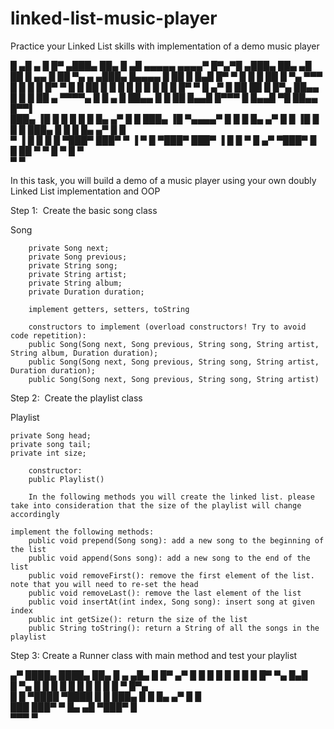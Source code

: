 # linked-list-music-player
Practice your Linked List skills with implementation of a demo music player


█    ▄█    ▄   █  █▀ ▄███▄   ██▄       █    ▄█    ▄▄▄▄▄      ▄▄▄▄▀     █▀▄▀█ ▄███▄   ██▄   ▄█ ██       █ ▄▄  █    ██  ▀▄    ▄ ▄███▄   █▄▄▄▄ 
█    ██     █  █▄█   █▀   ▀  █  █      █    ██   █     ▀▄ ▀▀▀ █        █ █ █ █▀   ▀  █  █  ██ █ █      █   █ █    █ █   █  █  █▀   ▀  █  ▄▀ 
█    ██ ██   █ █▀▄   ██▄▄    █   █     █    ██ ▄  ▀▀▀▀▄       █        █ ▄ █ ██▄▄    █   █ ██ █▄▄█     █▀▀▀  █    █▄▄█   ▀█   ██▄▄    █▀▀▌  
███▄ ▐█ █ █  █ █  █  █▄   ▄▀ █  █      ███▄ ▐█  ▀▄▄▄▄▀       █         █   █ █▄   ▄▀ █  █  ▐█ █  █     █     ███▄ █  █   █    █▄   ▄▀ █  █  
    ▀ ▐ █  █ █   █   ▀███▀   ███▀          ▀ ▐              ▀             █  ▀███▀   ███▀   ▐    █      █        ▀   █ ▄▀     ▀███▀     █   
        █   ██  ▀                                                        ▀                      █        ▀          █                  ▀    
                                                                                               ▀                   ▀                        

In this task, you will build a demo of a music player using your own doubly Linked List implementation and OOP 

Step 1: 
Create the basic song class

Song 

		private Song next; 
		private Song previous; 
		private String song; 
		private String artist; 
		private String album; 
		private Duration duration;
    
		implement getters, setters, toString
    
		constructors to implement (overload constructors! Try to avoid code repetition): 
		public Song(Song next, Song previous, String song, String artist, String album, Duration duration); 
		public Song(Song next, Song previous, String song, String artist, Duration duration); 
		public Song(Song next, Song previous, String song, String artist) 
	
Step 2: 
Create the playlist class

 Playlist 
 
    private Song head; 
    private song tail; 
    private int size;  

		constructor:
		public Playlist()

		In the following methods you will create the linked list. please take into consideration that the size of the playlist will change accordingly
    
    implement the following methods:
		public void prepend(Song song): add a new song to the beginning of the list
		public void append(Sons song): add a new song to the end of the list
		public void removeFirst(): remove the first element of the list. note that you will need to re-set the head	
		public void removeLast(): remove the last element of the list
		public void insertAt(int index, Song song): insert song at given index
		public int getSize(): return the size of the list
		public String toString(): return a String of all the songs in the playlist

Step 3:
Create a Runner class with main method and test your playlist


  ▄▀  ████▄ ████▄ ██▄       █       ▄   ▄█▄    █  █▀ 
▄▀    █   █ █   █ █  █      █        █  █▀ ▀▄  █▄█   
█ ▀▄  █   █ █   █ █   █     █     █   █ █   ▀  █▀▄   
█   █ ▀████ ▀████ █  █      ███▄  █   █ █▄  ▄▀ █  █  
 ███              ███▀          ▀ █▄ ▄█ ▀███▀    █   
                                   ▀▀▀          ▀    
                                                     

